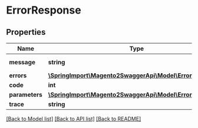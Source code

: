 # ErrorResponse

## Properties
Name | Type | Description | Notes
------------ | ------------- | ------------- | -------------
**message** | **string** | Error message | 
**errors** | [**\SpringImport\Magento2SwaggerApi\Model\ErrorErrors**](ErrorErrors.md) |  | [optional] 
**code** | **int** | Error code | [optional] 
**parameters** | [**\SpringImport\Magento2SwaggerApi\Model\ErrorParameters**](ErrorParameters.md) |  | [optional] 
**trace** | **string** | Stack trace | [optional] 

[[Back to Model list]](../README.md#documentation-for-models) [[Back to API list]](../README.md#documentation-for-api-endpoints) [[Back to README]](../README.md)



